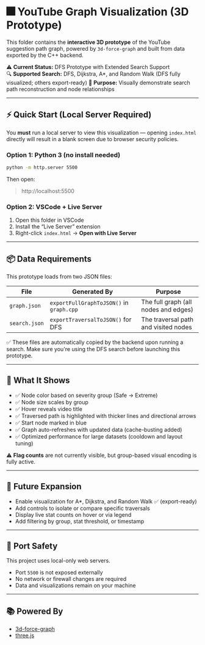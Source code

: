 # 🎆 YouTube Graph Visualization (3D Prototype)

This folder contains the **interactive 3D prototype** of the YouTube suggestion path graph, powered by `3d-force-graph` and built from data exported by the C++ backend.

⚠️ **Current Status:** DFS Prototype with Extended Search Support  
🔍 **Supported Search:** DFS, Dijkstra, A*, and Random Walk (DFS fully visualized; others export-ready) 
🎯 **Purpose:** Visually demonstrate search path reconstruction and node relationships

---

## ⚡ Quick Start (Local Server Required)

You **must** run a local server to view this visualization — opening `index.html` directly will result in a blank screen due to browser security policies.

### Option 1: Python 3 (no install needed)

```bash
python -m http.server 5500
```

Then open:

> http://localhost:5500

### Option 2: VSCode + Live Server

1. Open this folder in VSCode  
2. Install the “Live Server” extension  
3. Right-click `index.html` → **Open with Live Server**

---

## 📦 Data Requirements

This prototype loads from two JSON files:

| File | Generated By | Purpose |
|------|--------------|---------|
| `graph.json` | `exportFullGraphToJSON()` in `graph.cpp` | The full graph (all nodes and edges) |
| `search.json` | `exportTraversalToJSON()` for DFS | The traversal path and visited nodes |

✅ These files are automatically copied by the backend upon running a search.
Make sure you're using the DFS search before launching this prototype.

---

## 🧠 What It Shows

- ✅ Node color based on severity group (Safe → Extreme)
- ✅ Node size scales by group
- ✅ Hover reveals video title
- ✅ Traversed path is highlighted with thicker lines and directional arrows
- ✅ Start node marked in blue
- ✅ Graph auto-refreshes with updated data (cache-busting added)
- ✅ Optimized performance for large datasets (cooldown and layout tuning)

⚠️ **Flag counts** are not currently visible, but group-based visual encoding is fully active.

---

## 🔮 Future Expansion

- Enable visualization for A*, Dijkstra, and Random Walk ✅ (export-ready)
- Add controls to isolate or compare specific traversals
- Display live stat counts on hover or via legend
- Add filtering by group, stat threshold, or timestamp

---

## 🔐 Port Safety

This project uses local-only web servers.

- Port `5500` is not exposed externally
- No network or firewall changes are required
- Data and visualizations remain on your machine

---

## 📚 Powered By

- [3d-force-graph](https://github.com/vasturiano/3d-force-graph)
- [three.js](https://threejs.org/)
